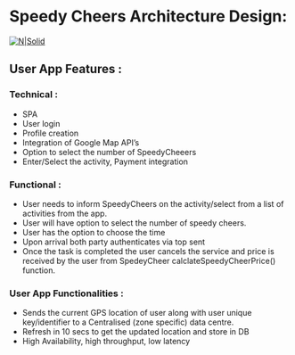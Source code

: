 # Speedy Cheers Architecture Design:

[![N|Solid](https://cldup.com/dTxpPi9lDf.thumb.png)](https://nodesource.com/products/nsolid)

 
 ## User App Features :

### Technical : 
 - SPA
 - User login
 - Profile creation
 - Integration of Google Map API’s
 - Option to select the number of SpeedyCheeers
 - Enter/Select the activity, Payment integration

### Functional : 
 - User needs to inform SpeedyCheers on the activity/select from a list of activities from the app.
 - User will have option to select  the number of speedy cheers.
 - User has the option to choose the time
 - Upon arrival both party authenticates via top sent
 - Once the task is completed the user cancels the service and price is received by the user from SpedeyCheer calclateSpeedyCheerPrice() function.

### User App Functionalities :

 - Sends the current GPS location of user along with user unique key/identifier to a Centralised (zone specific) data centre.
 - Refresh in 10 secs to get the updated location and store in DB
 - High Availability, high throughput, low latency
